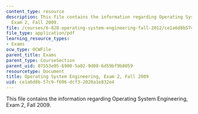 ```yaml
---
content_type: resource
description: This file contains the information regarding Operating System Engineering,
  Exam 2, Fall 2009.
file: /courses/6-828-operating-system-engineering-fall-2012/ce1a6d8b57c9f696dcf32020a1e832e4_MIT6_828F12_q09_2.pdf
file_type: application/pdf
learning_resource_types:
- Exams
ocw_type: OCWFile
parent_title: Exams
parent_type: CourseSection
parent_uid: 07553e05-6900-5a02-9d08-6d59bf9b8059
resourcetype: Document
title: Operating System Engineering, Exam 2, Fall 2009
uid: ce1a6d8b-57c9-f696-dcf3-2020a1e832e4
---
```

This file contains the information regarding Operating System Engineering, Exam 2, Fall 2009.

